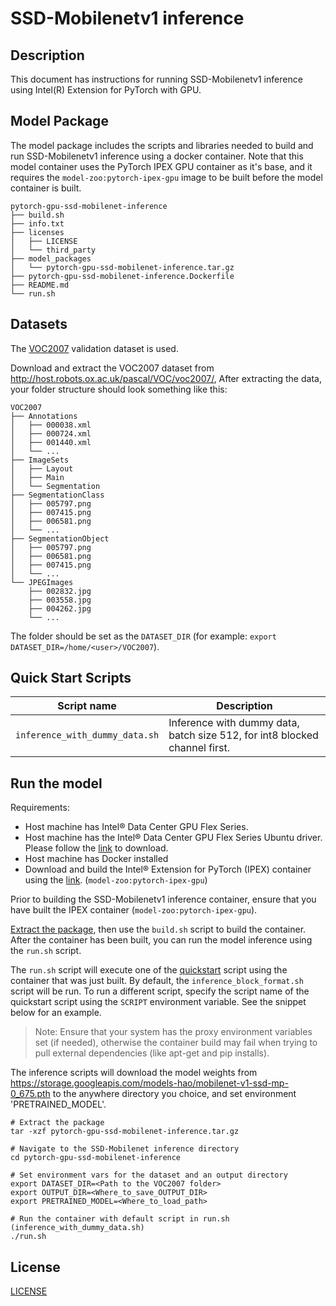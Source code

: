 <!--- 0. Title -->
# SSD-Mobilenetv1 inference

<!-- 10. Description -->
## Description

This document has instructions for running SSD-Mobilenetv1 inference using
Intel(R) Extension for PyTorch with GPU.

<!--- 20. Model package -->
## Model Package

The model package includes the scripts and libraries needed to
build and run SSD-Mobilenetv1 inference using a docker container. Note that
this model container uses the PyTorch IPEX GPU container as it's base,
and it requires the `model-zoo:pytorch-ipex-gpu` image to be built before
the model container is built.
```
pytorch-gpu-ssd-mobilenet-inference
├── build.sh
├── info.txt
├── licenses
│   ├── LICENSE
│   └── third_party
├── model_packages
│   └── pytorch-gpu-ssd-mobilenet-inference.tar.gz
├── pytorch-gpu-ssd-mobilenet-inference.Dockerfile
├── README.md
└── run.sh
```

<!--- 30. Datasets -->
## Datasets

The [VOC2007](http://host.robots.ox.ac.uk/pascal/VOC/voc2007/) validation dataset is used.

Download and extract the VOC2007 dataset from http://host.robots.ox.ac.uk/pascal/VOC/voc2007/,
After extracting the data, your folder structure should look something like this:

```
VOC2007
├── Annotations
│   ├── 000038.xml    
│   ├── 000724.xml
│   ├── 001440.xml
│   └── ...
├── ImageSets
│   ├── Layout    
│   ├── Main
│   └── Segmentation
├── SegmentationClass
│   ├── 005797.png   
│   ├── 007415.png 
│   ├── 006581.png 
│   └── ...
├── SegmentationObject
│   ├── 005797.png    
│   ├── 006581.png
│   ├── 007415.png
│   └── ...
└── JPEGImages
    ├── 002832.jpg    
    ├── 003558.jpg
    ├── 004262.jpg
    └── ...
```
The folder should be set as the `DATASET_DIR`
(for example: `export DATASET_DIR=/home/<user>/VOC2007`).

<!--- 40. Quick Start Scripts -->
## Quick Start Scripts

| Script name | Description |
|-------------|-------------|
| `inference_with_dummy_data.sh` | Inference with dummy data, batch size 512, for int8 blocked channel first. |

<!--- 60. Docker -->
## Run the model

Requirements:
* Host machine has Intel® Data Center GPU Flex Series.
* Host machine has the Intel® Data Center GPU Flex Series Ubuntu driver. Please follow the [link](https://registrationcenter.intel.com/en/products/download/4125/) to download.
* Host machine has Docker installed
* Download and build the Intel® Extension for PyTorch (IPEX) container using the [link](https://registrationcenter.intel.com/en/products/subscription/956/).
  (`model-zoo:pytorch-ipex-gpu`)

Prior to building the SSD-Mobilenetv1 inference container, ensure that you have
built the IPEX container (`model-zoo:pytorch-ipex-gpu`).

[Extract the package](#model-package), then use the `build.sh`
script to build the container. After the container has been built, you can
run the model inference using the `run.sh` script.

The `run.sh` script will execute one of the [quickstart](#quick-start-scripts) script
using the container that was just built. By default, the
`inference_block_format.sh` script will be run. To run a different script,
specify the script name of the quickstart script using the `SCRIPT`
environment variable. See the snippet below for an example.

> Note: Ensure that your system has the proxy environment variables
> set (if needed), otherwise the container build may fail when trying to pull external
> dependencies (like apt-get and pip installs).

The inference scripts will download the model weights from https://storage.googleapis.com/models-hao/mobilenet-v1-ssd-mp-0_675.pth to the anywhere directory you choice, and set environment 'PRETRAINED_MODEL'.
```
# Extract the package
tar -xzf pytorch-gpu-ssd-mobilenet-inference.tar.gz

# Navigate to the SSD-Mobilenet inference directory
cd pytorch-gpu-ssd-mobilenet-inference

# Set environment vars for the dataset and an output directory
export DATASET_DIR=<Path to the VOC2007 folder>
export OUTPUT_DIR=<Where_to_save_OUTPUT_DIR>
export PRETRAINED_MODEL=<Where_to_load_path>

# Run the container with default script in run.sh (inference_with_dummy_data.sh)
./run.sh
```

<!--- 80. License -->
## License

[LICENSE](/LICENSE)

